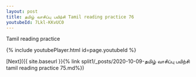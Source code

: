 ```yaml
---
layout: post
title: தமிழ் வாசிப்பு பயிற்சி Tamil reading practice 76
youtubeId: 7Lkl-KKvUC0
---
```

 
 
Tamil reading practice
 
 
 
 
 


{% include youtubePlayer.html id=page.youtubeId %}
 
[Next]({{ site.baseurl }}{% link  split1/_posts/2020-10-09-தமிழ் வாசிப்பு பயிற்சி tamil reading practice 75.md%})
 
